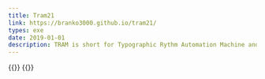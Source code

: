 ```yaml
---
title: Tram21
link: https://branko3000.github.io/tram21/
types: exe
date: 2019-01-01
description: TRAM is short for Typographic Rythm Automation Machine and is a midi sequencing language
---
```

{{<img preview-1>}}
{{<img preview-2>}}
